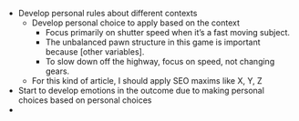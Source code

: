 - Develop personal rules about different contexts
    - Develop personal choice to apply based on the context
        - Focus primarily on shutter speed when it’s a fast moving subject.
        - The unbalanced pawn structure in this game is important because [other variables].
        - To slow down off the highway, focus on speed, not changing gears.
    - For this kind of article, I should apply SEO maxims like X, Y, Z
- Start to develop emotions in the outcome due to making personal choices based on personal choices
- 
